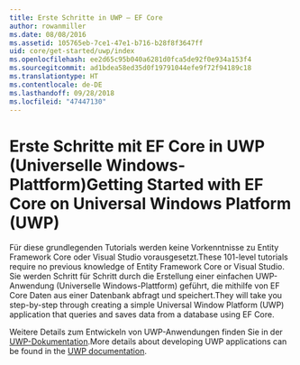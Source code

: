 ```yaml
---
title: Erste Schritte in UWP – EF Core
author: rowanmiller
ms.date: 08/08/2016
ms.assetid: 105765eb-7ce1-47e1-b716-b28f8f3647ff
uid: core/get-started/uwp/index
ms.openlocfilehash: ee2d65c95b040a6281d0fca5de92f0e934a153f4
ms.sourcegitcommit: ad1bdea58ed35d0f19791044efe9f72f94189c18
ms.translationtype: HT
ms.contentlocale: de-DE
ms.lasthandoff: 09/28/2018
ms.locfileid: "47447130"
---
```

# <a name="getting-started-with-ef-core-on-universal-windows-platform-uwp"></a><span data-ttu-id="4c05f-102">Erste Schritte mit EF Core in UWP (Universelle Windows-Plattform)</span><span class="sxs-lookup"><span data-stu-id="4c05f-102">Getting Started with EF Core on Universal Windows Platform (UWP)</span></span>

<span data-ttu-id="4c05f-103">Für diese grundlegenden Tutorials werden keine Vorkenntnisse zu Entity Framework Core oder Visual Studio vorausgesetzt.</span><span class="sxs-lookup"><span data-stu-id="4c05f-103">These 101-level tutorials require no previous knowledge of Entity Framework Core or Visual Studio.</span></span> <span data-ttu-id="4c05f-104">Sie werden Schritt für Schritt durch die Erstellung einer einfachen UWP-Anwendung (Universelle Windows-Plattform) geführt, die mithilfe von EF Core Daten aus einer Datenbank abfragt und speichert.</span><span class="sxs-lookup"><span data-stu-id="4c05f-104">They will take you step-by-step through creating a simple Universal Window Platform (UWP) application that queries and saves data from a database using EF Core.</span></span>

<span data-ttu-id="4c05f-105">Weitere Details zum Entwickeln von UWP-Anwendungen finden Sie in der [UWP-Dokumentation](https://docs.microsoft.com/windows/uwp/develop/).</span><span class="sxs-lookup"><span data-stu-id="4c05f-105">More details about developing UWP applications can be found in the [UWP documentation](https://docs.microsoft.com/windows/uwp/develop/).</span></span>

